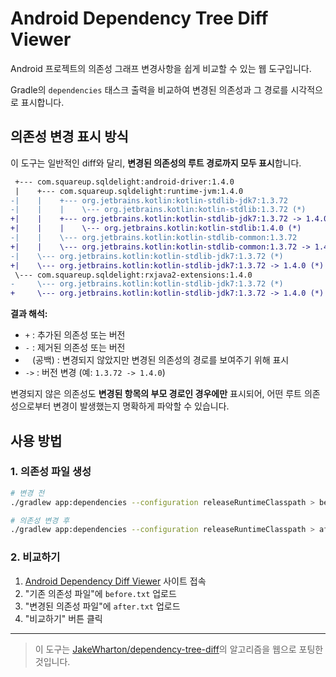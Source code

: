 # Android Dependency Tree Diff Viewer

Android 프로젝트의 의존성 그래프 변경사항을 쉽게 비교할 수 있는 웹 도구입니다.

Gradle의 `dependencies` 태스크 출력을 비교하여 변경된 의존성과 그 경로를 시각적으로 표시합니다.

## 의존성 변경 표시 방식

이 도구는 일반적인 diff와 달리, **변경된 의존성의 루트 경로까지 모두 표시**합니다.

```diff
 +--- com.squareup.sqldelight:android-driver:1.4.0
 |    +--- com.squareup.sqldelight:runtime-jvm:1.4.0
-|    |    +--- org.jetbrains.kotlin:kotlin-stdlib-jdk7:1.3.72
-|    |    |    \--- org.jetbrains.kotlin:kotlin-stdlib:1.3.72 (*)
+|    |    +--- org.jetbrains.kotlin:kotlin-stdlib-jdk7:1.3.72 -> 1.4.0
+|    |    |    \--- org.jetbrains.kotlin:kotlin-stdlib:1.4.0 (*)
-|    |    \--- org.jetbrains.kotlin:kotlin-stdlib-common:1.3.72
+|    |    \--- org.jetbrains.kotlin:kotlin-stdlib-common:1.3.72 -> 1.4.0
-|    \--- org.jetbrains.kotlin:kotlin-stdlib-jdk7:1.3.72 (*)
+|    \--- org.jetbrains.kotlin:kotlin-stdlib-jdk7:1.3.72 -> 1.4.0 (*)
 \--- com.squareup.sqldelight:rxjava2-extensions:1.4.0
-     \--- org.jetbrains.kotlin:kotlin-stdlib-jdk7:1.3.72 (*)
+     \--- org.jetbrains.kotlin:kotlin-stdlib-jdk7:1.3.72 -> 1.4.0 (*)
```

**결과 해석:**
- `+` : 추가된 의존성 또는 버전
- `-` : 제거된 의존성 또는 버전  
- ` ` (공백) : 변경되지 않았지만 변경된 의존성의 경로를 보여주기 위해 표시
- `->` : 버전 변경 (예: `1.3.72 -> 1.4.0`)

변경되지 않은 의존성도 **변경된 항목의 부모 경로인 경우에만** 표시되어, 어떤 루트 의존성으로부터 변경이 발생했는지 명확하게 파악할 수 있습니다.

## 사용 방법

### 1. 의존성 파일 생성

```bash
# 변경 전
./gradlew app:dependencies --configuration releaseRuntimeClasspath > before.txt

# 의존성 변경 후
./gradlew app:dependencies --configuration releaseRuntimeClasspath > after.txt
```

### 2. 비교하기

1. [Android Dependency Diff Viewer](https://dongx0915.github.io/Android-Dependecy-Tree-Diff-Viewer/) 사이트 접속
2. "기존 의존성 파일"에 `before.txt` 업로드
3. "변경된 의존성 파일"에 `after.txt` 업로드  
4. "비교하기" 버튼 클릭

---

> 이 도구는 [JakeWharton/dependency-tree-diff](https://github.com/JakeWharton/dependency-tree-diff)의 알고리즘을 웹으로 포팅한 것입니다.

